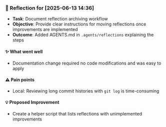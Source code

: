 ### :book: Reflection for [2025-06-13 14:36]
  - **Task**: Document reflection archiving workflow
  - **Objective**: Provide clear instructions for moving reflections once improvements are implemented
  - **Outcome**: Added AGENTS.md in `.agents/reflections` explaining the steps

#### :sparkles: What went well
  - Documentation change required no code modifications and was easy to apply

#### :warning: Pain points
  - Local: Reviewing long commit histories with `git log` is time-consuming

#### :bulb: Proposed Improvement
  - Create a helper script that lists reflections with unimplemented improvements
